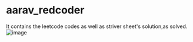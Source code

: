 # aarav_redcoder
It contains the leetcode codes as well as striver sheet's solution,as solved.
![image](https://user-images.githubusercontent.com/67210617/176693439-4f6465cb-c7e4-41d8-87b8-378ffa26ed3e.png)

